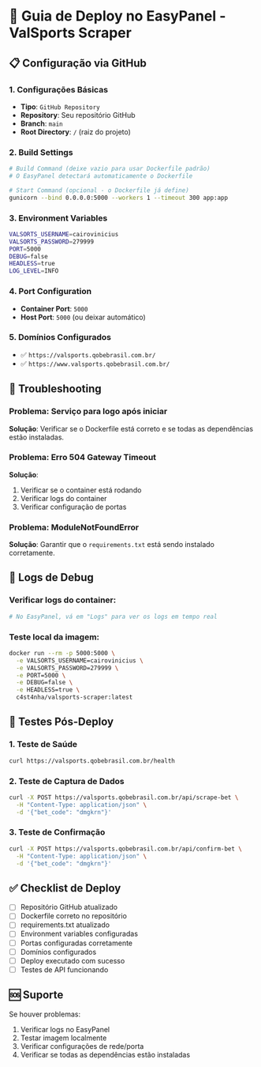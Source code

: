 # 🚀 Guia de Deploy no EasyPanel - ValSports Scraper

## 📋 Configuração via GitHub

### **1. Configurações Básicas**
- **Tipo**: `GitHub Repository`
- **Repository**: Seu repositório GitHub
- **Branch**: `main`
- **Root Directory**: `/` (raiz do projeto)

### **2. Build Settings**
```bash
# Build Command (deixe vazio para usar Dockerfile padrão)
# O EasyPanel detectará automaticamente o Dockerfile

# Start Command (opcional - o Dockerfile já define)
gunicorn --bind 0.0.0.0:5000 --workers 1 --timeout 300 app:app
```

### **3. Environment Variables**
```bash
VALSORTS_USERNAME=cairovinicius
VALSORTS_PASSWORD=279999
PORT=5000
DEBUG=false
HEADLESS=true
LOG_LEVEL=INFO
```

### **4. Port Configuration**
- **Container Port**: `5000`
- **Host Port**: `5000` (ou deixar automático)

### **5. Domínios Configurados**
- ✅ `https://valsports.qobebrasil.com.br/`
- ✅ `https://www.valsports.qobebrasil.com.br/`

## 🔧 Troubleshooting

### **Problema: Serviço para logo após iniciar**
**Solução**: Verificar se o Dockerfile está correto e se todas as dependências estão instaladas.

### **Problema: Erro 504 Gateway Timeout**
**Solução**: 
1. Verificar se o container está rodando
2. Verificar logs do container
3. Verificar configuração de portas

### **Problema: ModuleNotFoundError**
**Solução**: Garantir que o `requirements.txt` está sendo instalado corretamente.

## 📝 Logs de Debug

### **Verificar logs do container:**
```bash
# No EasyPanel, vá em "Logs" para ver os logs em tempo real
```

### **Teste local da imagem:**
```bash
docker run --rm -p 5000:5000 \
  -e VALSORTS_USERNAME=cairovinicius \
  -e VALSORTS_PASSWORD=279999 \
  -e PORT=5000 \
  -e DEBUG=false \
  -e HEADLESS=true \
  c4st4nha/valsports-scraper:latest
```

## 🎯 Testes Pós-Deploy

### **1. Teste de Saúde**
```bash
curl https://valsports.qobebrasil.com.br/health
```

### **2. Teste de Captura de Dados**
```bash
curl -X POST https://valsports.qobebrasil.com.br/api/scrape-bet \
  -H "Content-Type: application/json" \
  -d '{"bet_code": "dmgkrn"}'
```

### **3. Teste de Confirmação**
```bash
curl -X POST https://valsports.qobebrasil.com.br/api/confirm-bet \
  -H "Content-Type: application/json" \
  -d '{"bet_code": "dmgkrn"}'
```

## ✅ Checklist de Deploy

- [ ] Repositório GitHub atualizado
- [ ] Dockerfile correto no repositório
- [ ] requirements.txt atualizado
- [ ] Environment variables configuradas
- [ ] Portas configuradas corretamente
- [ ] Domínios configurados
- [ ] Deploy executado com sucesso
- [ ] Testes de API funcionando

## 🆘 Suporte

Se houver problemas:
1. Verificar logs no EasyPanel
2. Testar imagem localmente
3. Verificar configurações de rede/porta
4. Verificar se todas as dependências estão instaladas
